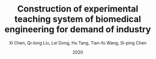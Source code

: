 ---
title: "Construction of experimental teaching system of biomedical engineering for demand of industry"
author: "Xi Chen, Qi-long Liu, Lei Dong, Hu Tang, Tian-fu Wang, Si-ping Chen"
venue: "Experimental Technology and Management"
date: "2020"
doi: "https://doi.org/10.16791/j.cnki.sjg.2020.08.003"
abstract: ""
---